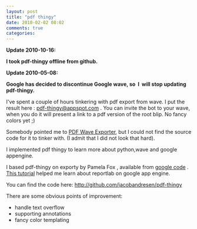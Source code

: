 ```yaml
---
layout: post
title: "pdf thingy"
date: 2010-02-02 08:02
comments: true 
categories: 
---
```

<strong>Update 2010-10-16:</strong>

<strong>I took pdf-thingy offline from github.</strong>

<strong>Update 2010-05-08:</strong>

<strong>Google has decided to discontinue Google wave, so  I  will stop updating pdf-thingy.</strong>

I've spent a couple of hours tinkering with pdf export from wave. I put the result here :
pdf-thingy@appspot.com . You can invite the bot to your wave, when you do it will present a link to a pdf version of the root blip. No fancy colors yet ;)

Somebody pointed me to <a href="http://googlewavebots.info/wiki/index.php?title=PDF_Wave_Exporter">PDF Wave Exporter</a>, but I could not find the source code for it to tinker with. (I admit that I did not look that hard).

I implemented pdf thingy to learn more about python,wave and google appengine.

I based pdf-thingy on exporty by Pamela Fox , available from <a href="http://code.google.com/p/google-wave-resources/">google code</a> .  <a href="http://konryd.blogspot.com/2008/04/outputting-pdfs-with-google-app-engine.html">This tutorial</a> helped me learn about reportlab on google app engine.

You can find the code here: <a href="http://github.com/jacobandresen/pdf-thingy">http://github.com/jacobandresen/pdf-thingy</a>

There are some obvious points of improvement:
- handle text overflow
- supporting annotations
- fancy color templating